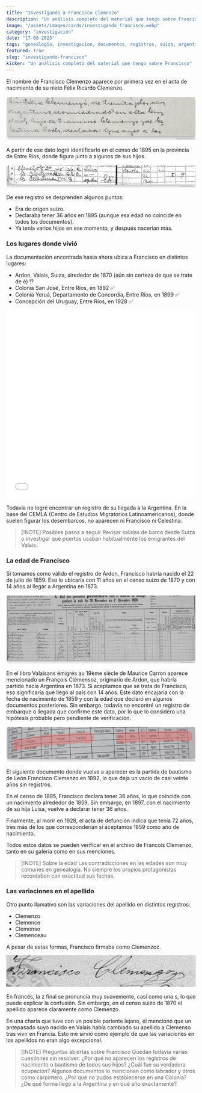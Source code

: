 ```yaml
---
title: "Investigando a Francisco Clemenzo"
description: "Un análisis completo del material que tengo sobre Francisco"
image: "/assets/images/cards/investigando_francisco.webp"
category: "investigación"
date: "17-08-2025"
tags: "genealogia, investigacion, documentos, registros, suiza, argentina, francia"
featured: true
slug: "investigando-francisco"
kicker: "Un análisis completo del material que tengo sobre Francisco"
---
```


El nombre de Francisco Clemenzo aparece por primera vez en el acta de nacimiento de su nieto Félix Ricardo Clemenzo.

![Francisco y Celestina, abuelos de Felix Ricardo Clemenzo](../../assets/images/posts/nacimiento_FRC.png)

A partir de ese dato logré identificarlo en el censo de 1895 en la provincia de Entre Ríos, donde figura junto a algunos de sus hijos.

![Francisco en Entre Rios](../../assets/images/posts/censo_francisco.png)

De ese registro se desprenden algunos puntos:
- Era de origen suizo.
- Declaraba tener 36 años en 1895 (aunque esa edad no coincide en todos los documentos).
- Ya tenía varios hijos en ese momento, y después nacerían más.

### Los lugares donde vivió

La documentación encontrada hasta ahora ubica a Francisco en distintos lugares:

- Ardon, Valais, Suiza, alrededor de 1870 (aún sin certeza de que se trate de é) ⁉
- Colonia San José, Entre Ríos, en 1892 ✅
- Colonia Yeruá, Departamento de Concordia, Entre Ríos, en 1899 ✅
- Concepción del Uruguay, Entre Ríos, en 1928 ✅

<iframe src="mapa-francisco-embed.html" width="100%" height="500" frameborder="0"></iframe>

Todavía no logré encontrar un registro de su llegada a la Argentina. En la base del CEMLA (Centro de Estudios Migratorios Latinoamericanos), donde suelen figurar los desembarcos, no aparecen ni Francisco ni Celestina.

> [!NOTE] Posibles pasos a seguir
> Revisar salidas de barco desde Suiza o investigar qué puertos usaban habitualmente los emigrantes del Valais.

### La edad de Francisco

Si tomamos como válido el registro de Ardon, Francisco habría nacido el 22 de julio de 1859. Eso lo ubicaría con 11 años en el censo suizo de 1870 y con 14 años al llegar a Argentina en 1873.

![Francisco en Ardon](../../assets/images/posts/valais_francisco.png)

En el libro Valaisans émigrés au 19ème siècle de Maurice Carron aparece mencionado un François Clémensoz, originario de Ardon, que habría partido hacia Argentina en 1873.
Si aceptamos que se trata de Francisco, eso significaría que llegó al país con 14 años. Este dato encajaría con la fecha de nacimiento de 1859 y con la edad que declaró en algunos documentos posteriores.
Sin embargo, todavía no encontré un registro de embarque o llegada que confirme este dato, por lo que lo considero una hipótesis probable pero pendiente de verificación.

![¿Francisco en Argentina?](../../assets/images/posts/francisco_llegada_argentina.png)

El siguiente documento donde vuelve a aparecer es la partida de bautismo de León Francisco Clemenzo en 1892, lo que deja un vacío de casi veinte años sin registros.

En el censo de 1895, Francisco declara tener 36 años, lo que coincide con un nacimiento alrededor de 1859. Sin embargo, en 1897, con el nacimiento de su hija Luisa, vuelve a declarar tener 36 años.

Finalmente, al morir en 1928, el acta de defunción indica que tenía 72 años, tres más de los que corresponderían si aceptamos 1859 como año de nacimiento.

Todos estos datos se pueden verificar en el archivo de Francois Clemenzo, tanto en su galería como en sus menciones.

> [!NOTE] Sobre la edad
> Las contradicciones en las edades son muy comunes en genealogía. No siempre los propios protagonistas recordaban con exactitud sus fechas.

### Las variaciones en el apellido

Otro punto llamativo son las variaciones del apellido en distintos registros:

- Clemenzo
- Clemence
- Clemenso
- Clemenceau

A pesar de estas formas, Francisco firmaba como Clemenzoz.

![¿Francisco y su firma?](../../assets/images/posts/FJHC_1859_firma.png)

En francés, la z final se pronuncia muy suavemente, casi como una s, lo que puede explicar la confusión. Sin embargo, en el censo suizo de 1870 el apellido aparece claramente como Clemenzo.

En una charla que tuve con un posible pariente lejano, él mencionó que un antepasado suyo nacido en Valais había cambiado su apellido a Clemenso tras vivir en Francia. Esto me sirvió como ejemplo de que las variaciones en los apellidos no eran algo excepcional.


> [!NOTE] Preguntas abiertas sobre Francisco
> Quedan todavía varias cuestiones sin resolver:
> ¿Por qué no aparecen los registros de nacimiento o bautismo de todos sus hijos?
> ¿Cuál fue su verdadera ocupación? Algunos documentos lo mencionan como labrador y otros como carpintero.
> ¿Por qué no pudos establecerse en una Colonia?
> ¿De qué forma llegó a la Argentina y en qué año exactamente?
